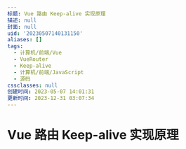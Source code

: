 ```yaml
---
标题: Vue 路由 Keep-alive 实现原理
描述: null
封面: null
uid: '20230507140131150'
aliases: []
tags:
  - 计算机/前端/Vue
  - VueRouter
  - Keep-alive
  - 计算机/前端/JavaScript
  - 源码
cssclasses: null
创建时间: 2023-05-07 14:01:31
更新时间: 2023-12-31 03:07:34
---
```


# Vue 路由 Keep-alive 实现原理
